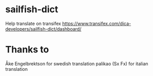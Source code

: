 # sailfish-dict

Help translate on transifex https://www.transifex.com/dica-developers/sailfish-dict/dashboard/

# Thanks to

Åke Engelbrektson for swedish translation
palikao (Sx Fx) for italian translation

